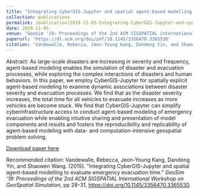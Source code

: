 ```yaml
---
title: "Integrating CyberGIS-Jupyter and spatial agent-based modelling to evaluate emergency evacuation time"
collection: publications
permalink: /publication/2019-11-05-Integrating-CyberGIS-Jupyter-and-spatial-agent-based-modelling-to-evaluate-emergency-evacuation-time
date: 2019-11-05
venue: "GeoSim '19: Proceedings of the 2nd ACM SIGSPATIAL international workshop on geospatial simulation"
paperurl: 'https://dl.acm.org/doi/pdf/10.1145/3356470.3365530'
citation: 'Vandewalle, Rebecca, Jeon-Young Kang, Dandong Yin, and Shaowen Wang. (2015). &quot;Integrating CyberGIS-Jupyter and spatial agent-based modelling to evaluate emergency evacuation time.&quot; <i>GeoSim '19: Proceedings of the 2nd ACM SIGSPATIAL International Workshop on GeoSpatial Simulation</i>, pp 28–31, https://doi.org/10.1145/3356470.3365530.'
---
```

Abstract: As large-scale disasters are increasing in severity and frequency, agent-based modeling enables the simulation of disaster and evacuation processes, while exploring the complex interactions of disasters and human behaviors. In this paper, we employ CyberGIS-Jupyter for spatially explicit agent-based modeling to examine dynamic associations between disaster severity and evacuation processes. We find that as the disaster severity increases, the total time for all vehicles to evacuate increases as more vehicles are become stuck. We find that CyberGIS-Jupyter can simplify cyberinfrastructure access to conduct agent-based modeling of emergency evacuation while enabling intuitive sharing and presentation of model components and results and fosters the reproducibility and replicability of agent-based modeling with data- and computation-intensive geospatial problem solving.

[Download paper here](https://dl.acm.org/doi/pdf/10.1145/3356470.3365530f)

Recommended citation: Vandewalle, Rebecca, Jeon-Young Kang, Dandong Yin, and Shaowen Wang. (2015). "Integrating CyberGIS-Jupyter and spatial agent-based modelling to evaluate emergency evacuation time." <i>GeoSim '19: Proceedings of the 2nd ACM SIGSPATIAL International Workshop on GeoSpatial Simulation</i>, pp 28–31, https://doi.org/10.1145/3356470.3365530.